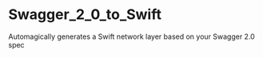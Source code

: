 # Swagger_2_0_to_Swift
Automagically generates a Swift network layer based on your Swagger 2.0 spec
